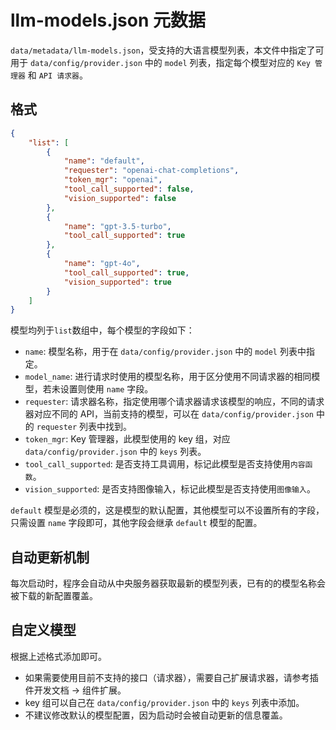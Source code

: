 # llm-models.json 元数据

`data/metadata/llm-models.json`，受支持的大语言模型列表，本文件中指定了可用于 `data/config/provider.json` 中的 `model` 列表，指定每个模型对应的 `Key 管理器` 和 `API 请求器`。

## 格式

```json
{
    "list": [
        {
            "name": "default",
            "requester": "openai-chat-completions",
            "token_mgr": "openai",
            "tool_call_supported": false,
            "vision_supported": false
        },
        {
            "name": "gpt-3.5-turbo",
            "tool_call_supported": true
        },
        {
            "name": "gpt-4o",
            "tool_call_supported": true,
            "vision_supported": true
        }
    ]
}
```

模型均列于`list`数组中，每个模型的字段如下：

- `name`: 模型名称，用于在 `data/config/provider.json` 中的 `model` 列表中指定。
- `model_name`: 进行请求时使用的模型名称，用于区分使用不同请求器的相同模型，若未设置则使用 `name` 字段。
- `requester`: 请求器名称，指定使用哪个请求器请求该模型的响应，不同的请求器对应不同的 API，当前支持的模型，可以在 `data/config/provider.json` 中的 `requester` 列表中找到。
- `token_mgr`: Key 管理器，此模型使用的 key 组，对应 `data/config/provider.json` 中的 `keys` 列表。
- `tool_call_supported`: 是否支持工具调用，标记此模型是否支持使用`内容函数`。
- `vision_supported`: 是否支持图像输入，标记此模型是否支持使用`图像输入`。

`default` 模型是必须的，这是模型的默认配置，其他模型可以不设置所有的字段，只需设置 `name` 字段即可，其他字段会继承 `default` 模型的配置。

## 自动更新机制

每次启动时，程序会自动从中央服务器获取最新的模型列表，已有的的模型名称会被下载的新配置覆盖。

## 自定义模型

根据上述格式添加即可。

- 如果需要使用目前不支持的接口（请求器），需要自己扩展请求器，请参考插件开发文档 -> 组件扩展。
- key 组可以自己在 `data/config/provider.json` 中的 `keys` 列表中添加。
- 不建议修改默认的模型配置，因为启动时会被自动更新的信息覆盖。